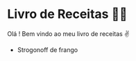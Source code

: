 #  Livro de Receitas :man_cook:

Olá ! Bem vindo ao meu livro de receitas :v:

* Strogonoff de frango 

